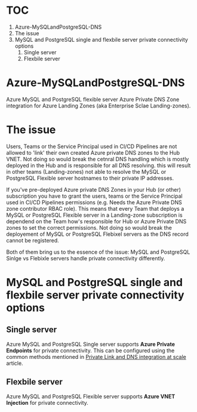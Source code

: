 # TOC <!-- omit from toc -->

1. Azure-MySQLandPostgreSQL-DNS
2. The issue
3. MySQL and PostgreSQL single and flexbile server private connectivity options
   1. Single server
   2. Flexbile server

# Azure-MySQLandPostgreSQL-DNS

Azure MySQL and PostgreSQL flexible server Azure Private DNS Zone integration for Azure Landing Zones (aka Enterprise Sclae Landing-zones).

# The issue

Users, Teams or the Service Principal used in CI/CD Pipelines are not allowed to 'link' their own created Azure private DNS zones to the Hub VNET. Not doing so would break the cetnral DNS handling which is mostly deployed in the Hub and is responsible for all DNS resolving. this will result in other teams (Landing-zones) not able to resolve the MySQL or PostgreSQL Flexible server hostnames to their private IP addresses.
  
If you've pre-deployed Azure private DNS Zones in your Hub (or other) subscription you have to grant the users, teams or the Service Principal used in CI/CD Pipelines permissions (e.g. Needs the Azure Private DNS zone contributor RBAC role). This means that every Team that deploys a MySQL or PostgreSQL Flexible server in a Landing-zone subscription is dependend on the Team how's responsible for Hub or Azure Private DNS zones to set the correct permissions. Not doing so would break the deployement of MySQL or PostgreSQL Flebixel servers as the DNS record cannot be registered.

Both of them bring us to the essence of the issue: MySQL and PostgreSQL Sinlge vs Flebixle servers handle private connectivity differently.

# MySQL and PostgreSQL single and flexbile server private connectivity options

## Single server

Azure MySQL and PostgreSQL Single server supports **Azure Private Endpoints** for private connectivity.
This can be configured using the common methods mentioned in [Private Link and DNS integration at scale][PrivateDNSatScale] article.

## Flexbile server

Azure MySQL and PostgreSQL Flexible server supports **Azure VNET Injection** for private connectivity.

 [PrivateDNSatScale]: https://learn.microsoft.com/en-us/azure/cloud-adoption-framework/ready/azure-best-practices/private-link-and-dns-integration-at-scale
